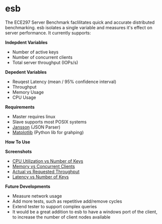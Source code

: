 esb
===

The ECE297 Server Benchmark faclilitates quick and accurate distributed benchmarking. esb isolates a single variable and measures it's effect on server performance. It currently supports: 

**Indepdent Variables**
 - Number of active keys
 - Number of concurrent clients
 - Total server throughput (IOPs/s)

**Depedent Variables**
 - Reuqest Latency (mean / 95% confidence interval)
 - Throughput
 - Memory Usage
 - CPU Usage

**Requirements**
 - Master requires linux
 - Slave supports most POSIX systems
 - [Jansson](http://www.digip.org/jansson/) (JSON Parser)
 - [Matplotlib](http://matplotlib.org/index.html) (Python lib for grahping)

**How To Use**



**Screenshots**
 - [CPU Utilization vs Number of Keys](http://i.imgur.com/zS5Uc.png)
 - [Memory vs Concurrent Clients](http://i.imgur.com/snGcS.png)
 - [Actual vs Requested Throughput](http://i.imgur.com/2V8DB.png)
 - [Latency vs Number of Keys](http://i.imgur.com/XxcDL.png)

**Future Developments**
 - Measure network usage
 - Add more tests, such as repetitive add/remove cycles
 - Extend tester to support complex queries
 - It would be a great addition to esb to have a windows port of the client, to increase the number of client nodes available
